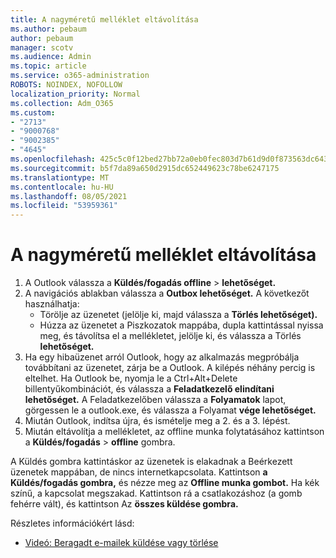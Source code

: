 ```yaml
---
title: A nagyméretű melléklet eltávolítása
ms.author: pebaum
author: pebaum
manager: scotv
ms.audience: Admin
ms.topic: article
ms.service: o365-administration
ROBOTS: NOINDEX, NOFOLLOW
localization_priority: Normal
ms.collection: Adm_O365
ms.custom:
- "2713"
- "9000768"
- "9002385"
- "4645"
ms.openlocfilehash: 425c5c0f12bed27bb72a0eb0fec803d7b61d9d0f873563dc6439cbfda9fdd08c
ms.sourcegitcommit: b5f7da89a650d2915dc652449623c78be6247175
ms.translationtype: MT
ms.contentlocale: hu-HU
ms.lasthandoff: 08/05/2021
ms.locfileid: "53959361"
---
```

# <a name="remove-the-large-attachment"></a>A nagyméretű melléklet eltávolítása

1. A Outlook válassza a **Küldés/fogadás offline**  >  **lehetőséget.** 
2. A navigációs ablakban válassza a **Outbox lehetőséget.** A következőt használhatja: 
    - Törölje az üzenetet (jelölje ki, majd válassza a **Törlés lehetőséget).**
    - Húzza az üzenetet a Piszkozatok mappába, dupla kattintással nyissa meg, és távolítsa el a mellékletet, jelölje ki, és válassza a Törlés **lehetőséget.**
3. Ha egy hibaüzenet arról Outlook, hogy az alkalmazás megpróbálja továbbítani az üzenetet, zárja be a Outlook. A kilépés néhány percig is eltelhet. Ha Outlook be, nyomja le a Ctrl+Alt+Delete billentyűkombinációt, és válassza a **Feladatkezelő elindítani lehetőséget.** A Feladatkezelőben válassza a **Folyamatok** lapot, görgessen le a outlook.exe, és válassza a Folyamat **vége lehetőséget.**
4. Miután Outlook, indítsa újra, és ismételje meg a 2. és a 3. lépést. 
5. Miután eltávolítja a mellékletet, az offline munka folytatásához kattintson a **Küldés/fogadás**  >  **offline** gombra. 

A Küldés gombra kattintáskor az üzenetek is elakadnak a Beérkezett üzenetek mappában, de nincs internetkapcsolata. Kattintson **a Küldés/fogadás gombra,** és nézze meg az **Offline munka gombot.** Ha kék színű, a kapcsolat megszakad. Kattintson rá a csatlakozáshoz (a gomb fehérre vált), és kattintson Az **összes küldése gombra.**
 
 Részletes információkért lásd:
- [Videó: Beragadt e-mailek küldése vagy törlése](https://support.office.com/article/Video-Send-or-delete-an-email-stuck-in-your-outbox-26d5d34a-4e5f-444a-a9e8-44db04a94dec) 